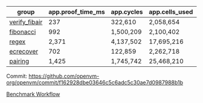 | group | app.proof_time_ms | app.cycles | app.cells_used | leaf.proof_time_ms | leaf.cycles | leaf.cells_used |
| -- | -- | -- | -- | -- | -- | -- |
| [verify_fibair](https://github.com/openvm-org/openvm/blob/benchmark-results/benchmarks-pr/2166/verify_fibair-f162928dbe03646c5c6adc5c30ae7d0987988b1b.md) | 237 |  322,610 |  2,058,654 |- | - | - |
| [fibonacci](https://github.com/openvm-org/openvm/blob/benchmark-results/benchmarks-pr/2166/fibonacci-f162928dbe03646c5c6adc5c30ae7d0987988b1b.md) | 992 |  1,500,209 |  2,100,402 |- | - | - |
| [regex](https://github.com/openvm-org/openvm/blob/benchmark-results/benchmarks-pr/2166/regex-f162928dbe03646c5c6adc5c30ae7d0987988b1b.md) | 2,371 |  4,137,502 |  17,695,216 |- | - | - |
| [ecrecover](https://github.com/openvm-org/openvm/blob/benchmark-results/benchmarks-pr/2166/ecrecover-f162928dbe03646c5c6adc5c30ae7d0987988b1b.md) | 702 |  122,859 |  2,262,718 |- | - | - |
| [pairing](https://github.com/openvm-org/openvm/blob/benchmark-results/benchmarks-pr/2166/pairing-f162928dbe03646c5c6adc5c30ae7d0987988b1b.md) | 1,425 |  1,745,742 |  25,468,210 |- | - | - |


Commit: https://github.com/openvm-org/openvm/commit/f162928dbe03646c5c6adc5c30ae7d0987988b1b

[Benchmark Workflow](https://github.com/openvm-org/openvm/actions/runs/18607231617)
